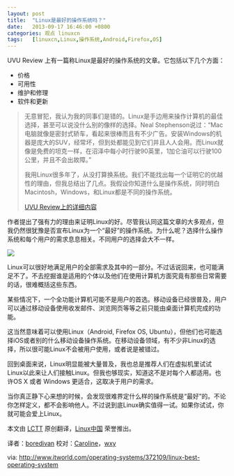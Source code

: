 ```yaml
---
layout: post
title:	"Linux是最好的操作系统吗？"
date:	2013-09-17 16:46:00 +0800 
categories:	观点 linuxcn 
tags:	[linuxcn,Linux,操作系统,Android,Firefox,OS]
---
```



UVU Review 上有一篇称Linux是最好的操作系统的文章。它包括以下几个方面：


* 价格
* 可用性
* 维护和修理
* 软件和更新



> 
> 无意冒犯，我认为我的同事们是错的。Linux是手边用来操作计算机的最佳选择，甚至可以说没什么别的像样的选择。Neal Stephenson说过：“Mac电脑就像是密封式轿车，看起来很棒而且有不少广告。安装Windows的机器是庞大的SUV，经常坏，但到处都能见到它们并且人人会用。而Linux就像是免费的坦克一样，在沼泽中每小时行驶90英里，1加仑油可以行驶100公里，并且不会出故障。”
> 
> 
> 我用Linux很多年了，从没打算换系统。我们不能找出每一个证明它的优越性的理由，但我总结出了几点。我假设你知道什么是操作系统，同时明白Macintosh，Windows，和Linux都是不同的操作系统。
> 
> 
> [UVU Review上的详细内容](http://www.uvureview.com/2013/09/07/linux-is-clearly-the-superior-operating-system/) 
> 
> 
> 


作者提出了强有力的理由来证明Linux的好。尽管我认同这篇文章的大多观点，但我仍然很犹豫是否宣布Linux为一个“最好”的操作系统。为什么呢？选择什么操作系统和每个用户的需求息息相关。不同用户的选择会大不一样。


![](/Asserts/Images//attachment/album/201309/16/083821ratt5anvxirt1si1.jpeg)


Linux可以很好地满足用户的全部需求及其中的一部分。不过话说回来，也可能满足不了。不去挖掘谁是适用的个体以及他们在使用计算机方面究竟有那些日常需要的话，很难概括这些东西。


某些情况下，一个全功能计算机可能不是用户的首选。移动设备已经很普及，用户可以通过移动设备使用收发邮件、浏览网页等等之前只能由桌面计算机完成的功能。


这当然意味着可以使用Linux（Android, Firefox OS, Ubuntu），但他们也可能选择iOS或者别的什么移动设备操作系统。在移动设备领域，有不少非Linux的选择，所以很可能Linux不会被用户使用，或者说是被错过。


回到桌面来说，Linux明显能被大量普及，我也总是推荐人们在虚拟机里试试Linux以此来让人们接触Linux。但我也够现实，知道这不是对每个人都适用。也许OS X 或者 Windows 更适合，这取决于用户的需求。


当你真正静下心来想的时候，会发现很难界定什么样的操作系统是“最好”的。不论你怎样定义，都不会影响他人。不过说到底Linux确实值得一试。如果你试试，你就可能会爱上Linux。


 


本文由 [LCTT](https://github.com/LCTT/TranslateProject) 原创翻译，[Linux中国](http://linux.cn/portal.php) 荣誉推出。


译者：[boredivan](http://linux.cn/space/boredivan) 校对：[Caroline](space/caroline)，[wxy](space/wxy)


via: <http://www.itworld.com/operating-systems/372109/linux-best-operating-system>
